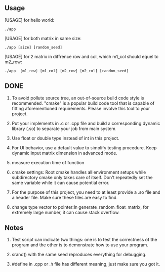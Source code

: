 
## Usage
[USAGE] for hello world:
```
./app
```

[USAGE] for both matrix in same size:
```
./app [size] [random_seed]
```

[USAGE] for 2 matrix in diffrence row and col, which m1_col should equel to m2_row:
```
./app  [m1_row] [m1_col] [m2_row] [m2_col] [random_seed]
```

## DONE

1. To avoid pollute source tree, an out-of-source build code style is recommended. "cmake" is a popular build code tool that is capable of fitting aforementioned requirements. Please involve this tool to your project.

2. Put your implements in .c or .cpp file and build a corresponding dynamic library (.so) to separate your job from main system.

3. Use float or double type instead of int in this project.

4. For UI behavior, use a default value to simplify testing procedure. Keep dynamic input matrix dimension in advanced mode.

5. measure execution time of function

6. cmake settings: Root cmake handles all environment setups while subdirectory cmake only takes care of itself. Don't repeatedly set the same variable while it can cause potential error.

7. For the purpose of this project, you need to at least provide a .so file and a header file. Make sure these files are easy to find.

8. change type vector to pointer:In generate_random_float_matrix, for extremely large number, it can cause stack overflow.

## Notes
1. Test script can indicate two things: one is to test the correctness of the program and the other is to demonstrate how to use your program.

2. srand() with the same seed reproduces everything for debugging.

3. #define in .cpp or .h file has different meaning, just make sure you got it.

